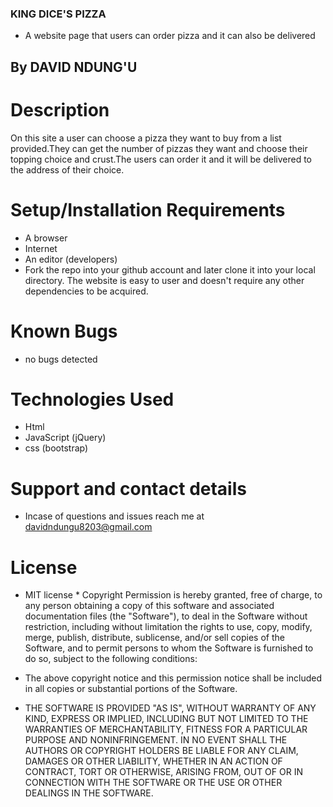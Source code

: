 ### KING DICE'S PIZZA
* A website page that users can order pizza and it can also be delivered
## By DAVID NDUNG'U
# Description
On this site a user can choose a pizza they want to buy from a list provided.They can get the number of pizzas they want and choose their topping choice and crust.The users can order it and it will be delivered to the address of their choice.

# Setup/Installation Requirements
* A browser
* Internet
* An editor (developers)
* Fork the repo into your github account and later clone it into your local directory. The website is easy to user and doesn't require any other dependencies to be acquired.

# Known Bugs
* no bugs detected

# Technologies Used
* Html
* JavaScript (jQuery)
* css (bootstrap)

# Support and contact details
* Incase of questions and issues reach me at davidndungu8203@gmail.com

# License
* MIT license * Copyright
Permission is hereby granted, free of charge, to any person obtaining a copy of this software and associated documentation files (the "Software"), to deal in the Software without restriction, including without limitation the rights to use, copy, modify, merge, publish, distribute, sublicense, and/or sell copies of the Software, and to permit persons to whom the Software is furnished to do so, subject to the following conditions:

* The above copyright notice and this permission notice shall be included in all copies or substantial portions of the Software.

* THE SOFTWARE IS PROVIDED "AS IS", WITHOUT WARRANTY OF ANY KIND, EXPRESS OR IMPLIED, INCLUDING BUT NOT LIMITED TO THE WARRANTIES OF MERCHANTABILITY, FITNESS FOR A PARTICULAR PURPOSE AND NONINFRINGEMENT. IN NO EVENT SHALL THE AUTHORS OR COPYRIGHT HOLDERS BE LIABLE FOR ANY CLAIM, DAMAGES OR OTHER LIABILITY, WHETHER IN AN ACTION OF CONTRACT, TORT OR OTHERWISE, ARISING FROM, OUT OF OR IN CONNECTION WITH THE SOFTWARE OR THE USE OR OTHER DEALINGS IN THE SOFTWARE.